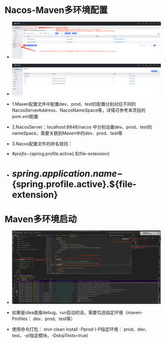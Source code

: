 # Nacos-Maven多环境配置
- ![Nacos-Maven多环境配置-1](images/nacos-maven多环境配置1.jpg)
- ![Nacos-Maven多环境配置-1](images/nacos-nameSpace配置.jpg)

- 1.Maven配置文件中配置dev、prod、test的配置分别对应不同的NacosServerAddress、NacosNameSpace等，详情可参考本项目的pom.xml配置
- 2.NacosServer：localhost:8848/nacos 中分别设置dev、prod、test的nameSpace，需要关联到Maven中的dev、prod、test等

- 3.Nacos配置文件的命名规则：
 * #${prefix}-${spring.profile.active}.${file-extension}
 * # ${spring.application.name}-${spring.profile.active}.${file-extension}



# Maven多环境启动

- ![Maven多环境启动-1](images/maven多环境启动.jpg)

- 如果是idea直接debug、run启动的话，需要勾选指定环境（maven-Profiles： dev、prod、test等）
- 使用命令打包： mvn clean install -Pprod (-P指定环境： prod、dev、test，-pl指定模块，-DskipTests=true)



